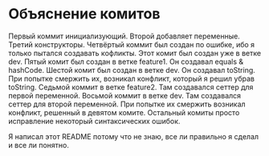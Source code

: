 # Объяснение комитов 
Первый коммит инициализующий.
Второй добавляет переменные.
Третий конструкторы.
Четвёртый коммит был создан по ошибке, ибо я только пытался создавать кофликты. Этот комит был создан уже в ветке dev.
Пятый комит был создан в ветке feature1. Он создавал equals & hashCode.
Шестой комит был создан в ветке dev. Он создавал toString.
При попытке смержить их, возникал конфликт, который я решил убрав toString.
Седьмой коммит в ветке feature2. Там создавался сеттер для первой переменной.
Восьмой коммит в ветке dev. Там создавался сеттер для второй переменной.
При попытке их смержить возникал конфликт, решенный в девятом комите.
Остальный комиты просто исправление некоторый синтаксических ошибок.

Я написал этот README потому что не знаю, все ли правильно я сделал и все ли понятно.
